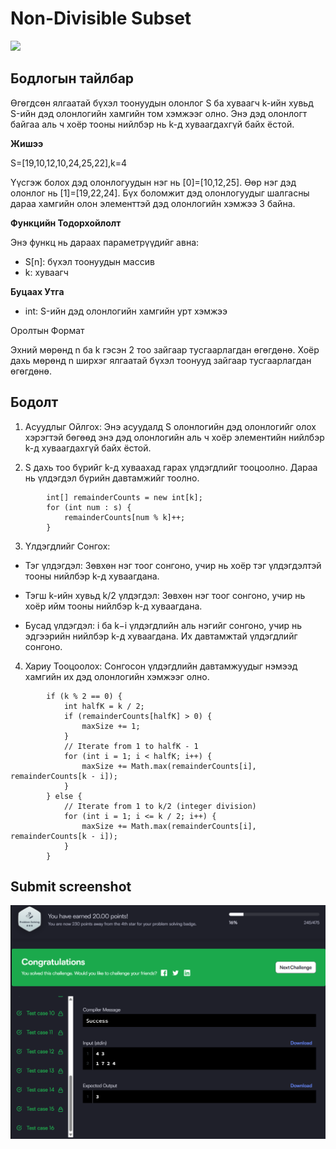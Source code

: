 # Non-Divisible Subset

[![]( https://img.shields.io/badge/Бодлогын_линк-blue)](https://www.hackerrank.com/challenges/non-divisible-subset/problem?isFullScreen=true)

## Бодлогын тайлбар

Өгөгдсөн ялгаатай бүхэл тоонуудын олонлог S ба хуваагч k-ийн хувьд S-ийн дэд олонлогийн хамгийн том хэмжээг олно. Энэ дэд олонлогт байгаа аль ч хоёр тооны нийлбэр нь k-д хуваагдахгүй байх ёстой.

**Жишээ**

S=[19,10,12,10,24,25,22],k=4

Үүсгэж болох дэд олонлогуудын нэг нь [0]=[10,12,25]. Өөр нэг дэд олонлог нь [1]=[19,22,24]. Бүх боломжит дэд олонлогуудыг шалгасны дараа хамгийн олон элементтэй дэд олонлогийн хэмжээ 3 байна.

**Функцийн Тодорхойлолт**

Энэ функц нь дараах параметрүүдийг авна:

- S[n]: бүхэл тоонуудын массив
- k: хуваагч

**Буцаах Утга**

- int: S-ийн дэд олонлогийн хамгийн урт хэмжээ

Оролтын Формат

Эхний мөрөнд n ба k гэсэн 2 тоо зайгаар тусгаарлагдан өгөгдөнө. Хоёр дахь мөрөнд n ширхэг ялгаатай бүхэл тоонууд зайгаар тусгаарлагдан өгөгдөнө.

## Бодолт

1. Асуудлыг Ойлгох: Энэ асуудалд S олонлогийн дэд олонлогийг олох хэрэгтэй бөгөөд энэ дэд олонлогийн аль ч хоёр элементийн нийлбэр k-д хуваагдахгүй байх ёстой.

2. S дахь тоо бүрийг k-д хуваахад гарах үлдэгдлийг тооцоолно. Дараа нь үлдэгдэл бүрийн давтамжийг тоолно.

```
        int[] remainderCounts = new int[k];
        for (int num : s) {
            remainderCounts[num % k]++;
        }
```

3. Үлдэгдлийг Сонгох:

- Тэг үлдэгдэл: Зөвхөн нэг тоог сонгоно, учир нь хоёр тэг үлдэгдэлтэй тооны нийлбэр k-д хуваагдана.

- Тэгш k-ийн хувьд k/2 үлдэгдэл: Зөвхөн нэг тоог сонгоно, учир нь хоёр ийм тооны нийлбэр k-д хуваагдана.

- Бусад үлдэгдэл: i ба k−i үлдэгдлийн аль нэгийг сонгоно, учир нь эдгээрийн нийлбэр k-д хуваагдана. Их давтамжтай үлдэгдлийг сонгоно.

4. Хариу Тооцоолох: Сонгосон үлдэгдлийн давтамжуудыг нэмээд хамгийн их дэд олонлогийн хэмжээг олно.

```
        if (k % 2 == 0) {
            int halfK = k / 2;
            if (remainderCounts[halfK] > 0) {
                maxSize += 1;
            }
            // Iterate from 1 to halfK - 1
            for (int i = 1; i < halfK; i++) {
                maxSize += Math.max(remainderCounts[i], remainderCounts[k - i]);
            }
        } else {
            // Iterate from 1 to k/2 (integer division)
            for (int i = 1; i <= k / 2; i++) {
                maxSize += Math.max(remainderCounts[i], remainderCounts[k - i]);
            }
        }
```

## Submit screenshot

![Submit](/images/9.submit.png)